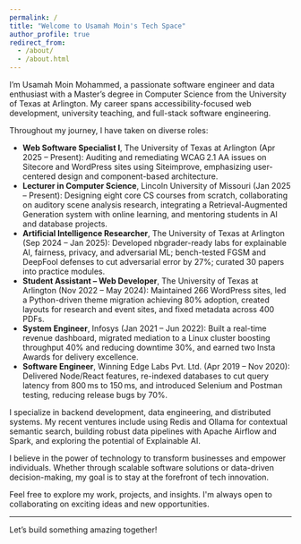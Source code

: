 ```yaml
---
permalink: /
title: "Welcome to Usamah Moin's Tech Space"
author_profile: true
redirect_from:
  - /about/
  - /about.html
---
```


I’m Usamah Moin Mohammed, a passionate software engineer and data enthusiast with a Master’s degree in Computer Science from the University of Texas at Arlington. My career spans accessibility-focused web development, university teaching, and full-stack software engineering.

Throughout my journey, I have taken on diverse roles:

- **Web Software Specialist I**, The University of Texas at Arlington (Apr 2025 – Present): Auditing and remediating WCAG 2.1 AA issues on Sitecore and WordPress sites using Siteimprove, emphasizing user-centered design and component-based architecture.
- **Lecturer in Computer Science**, Lincoln University of Missouri (Jan 2025 – Present): Designing eight core CS courses from scratch, collaborating on auditory scene analysis research, integrating a Retrieval-Augmented Generation system with online learning, and mentoring students in AI and database projects.
- **Artificial Intelligence Researcher**, The University of Texas at Arlington (Sep 2024 – Jan 2025): Developed nbgrader-ready labs for explainable AI, fairness, privacy, and adversarial ML; bench-tested FGSM and DeepFool defenses to cut adversarial error by 27%; curated 30 papers into practice modules.
- **Student Assistant – Web Developer**, The University of Texas at Arlington (Nov 2022 – May 2024): Maintained 266 WordPress sites, led a Python-driven theme migration achieving 80% adoption, created layouts for research and event sites, and fixed metadata across 400 PDFs.
- **System Engineer**, Infosys (Jan 2021 – Jun 2022): Built a real-time revenue dashboard, migrated mediation to a Linux cluster boosting throughput 40% and reducing downtime 30%, and earned two Insta Awards for delivery excellence.
- **Software Engineer**, Winning Edge Labs Pvt. Ltd. (Apr 2019 – Nov 2020): Delivered Node/React features, re-indexed databases to cut query latency from 800 ms to 150 ms, and introduced Selenium and Postman testing, reducing release bugs by 70%.

I specialize in backend development, data engineering, and distributed systems. My recent ventures include using Redis and Ollama for contextual semantic search, building robust data pipelines with Apache Airflow and Spark, and exploring the potential of Explainable AI.

I believe in the power of technology to transform businesses and empower individuals. Whether through scalable software solutions or data-driven decision-making, my goal is to stay at the forefront of tech innovation.

Feel free to explore my work, projects, and insights. I'm always open to collaborating on exciting ideas and new opportunities.

---

Let’s build something amazing together!

